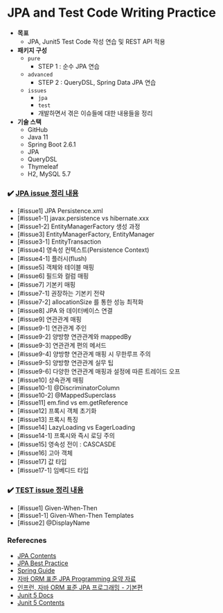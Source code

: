 # JPA and Test Code Writing Practice

- __목표__
    - JPA, Junit5 Test Code 작성 연습 및 REST API 적용
- __패키지 구성__
    - `pure` 
        - STEP 1 : 순수 JPA 연습
    - `advanced`
        - STEP 2 : QueryDSL, Spring Data JPA 연습
    - `issues`
        - `jpa`
        - `test`
        - 개발하면서 겪은 이슈들에 대한 내용들을 정리
- __기술 스택__
    - GitHub
    - Java 11
    - Spring Boot 2.6.1
    - JPA
    - QueryDSL
    - Thymeleaf
    - H2, MySQL 5.7 

### ✔️ [JPA issue 정리 내용](https://github.com/BAEKJungHo/jtcwp/tree/master/issues/jpa)

- [#issue1] JPA Persistence.xml
- [#issue1-1] javax.persistence vs hibernate.xxx
- [#issue1-2] EntityManagerFactory 생성 과정
- [#issue3] EntityManagerFactory, EntityManager
- [#issue3-1] EntityTransaction
- [#issue4] 영속성 컨텍스트(Persistence Context)
- [#issue4-1] 플러시(flush)
- [#issue5] 객체와 테이블 매핑
- [#issue6] 필드와 컬럼 매핑
- [#issue7] 기본키 매핑
- [#issue7-1] 권장하는 기본키 전략
- [#issue7-2] allocationSize 를 통한 성능 최적화
- [#issue8] JPA 와 데이터베이스 연결
- [#issue9] 연관관계 매핑
- [#issue9-1] 연관관계 주인
- [#issue9-2] 양방향 연관관계와 mappedBy
- [#issue9-3] 연관관계 편의 메서드
- [#issue9-4] 양방향 연관관계 매핑 시 무한루프 주의
- [#issue9-5] 양방향 연관관계 실무 팁
- [#issue9-6] 다양한 연관관계 매핑과 설정에 따른 트레이드 오프
- [#issue10] 상속관계 매핑
- [#issue10-1] @DiscriminatorColumn
- [#issue10-2] @MappedSuperclass
- [#issue11] em.find vs em.getReference
- [#issue12] 프록시 객체 초기화
- [#issue13] 프록시 특징
- [#issue14] LazyLoading vs EagerLoading
- [#issue14-1] 프록시와 즉시 로딩 주의
- [#issue15] 영속성 전이 : CASCASDE
- [#issue16] 고아 객체
- [#issue17] 값 타입
- [#issue17-1] 임베디드 타입

### ✔️ [TEST issue 정리 내용](https://github.com/BAEKJungHo/jtcwp/tree/master/issues/test)

- [#issue1] Given-When-Then
- [#issue1-1] Given-When-Then Templates
- [#issue2] @DisplayName

### Referecnes

- [JPA Contents](https://github.com/BAEKJungHo/JPA)
- [JPA Best Practice](https://github.com/cheese10yun/spring-jpa-best-practices)
- [Spring Guide](https://github.com/cheese10yun/spring-guide)
- [자바 ORM 표준 JPA Programming 요약 자료](https://ultrakain.gitbooks.io/jpa/content/)
- [인프런, 자바 ORM 표준 JPA 프로그래밍 - 기본편](https://www.inflearn.com/course/ORM-JPA-Basic/dashboard)
- [Junit 5 Docs](https://junit.org/junit5/docs/current/user-guide/)
- [Junit 5 Contents](https://github.com/BAEKJungHo/test-code-in-java/blob/main/doc/JUnit5.md)
